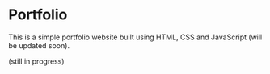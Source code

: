 # Portfolio

This is a simple portfolio website built using HTML, CSS and JavaScript (will be updated soon).

(still in progress)

